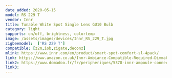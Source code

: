 ```yaml
---
date_added: 2020-05-15
model: RS 229 T
vendor: Innr
title: Tunable White Spot Single Lens GU10 Bulb 
category: light
supports: on/off, brightness, colortemp
image: /assets/images/devices/Innr_RS_229_T.jpg
zigbeemodel:  ['RS 229 T']
compatible: [z2m,iob,zigate,deconz]
mlink: https://www.innr.com/en/product/smart-spot-comfort-sl-4pack/
link: https://www.amazon.co.uk/Innr-Ambiance-Compatible-Required-Dimmable/dp/B0848YGD4B
link2: https://www.domadoo.fr/fr/peripheriques/5378-innr-ampoule-connectee-type-gu10-zigbee-30-pack-de-4-ampoules-blanc-reglable-2200k-a-5000k-8718781552640.html
link3: 
---
```

